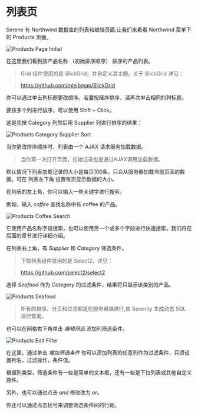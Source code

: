 # 列表页 

Serene 有 Northwind 数据库的列表和编辑页面,让我们来看看 Northwind 菜单下的 Products 页面。

![Products Page Initial](img/products_page_initial.png)

在这里我们看到按产品名称 （初始排序顺序） 排序的产品列表。

> Grid 组件使用的是 SlickGrid，并自定义其主题。关于 SlickGrid 详见：

> https://github.com/mleibman/SlickGrid

你可以通过单击列标题更改顺序。若要按降序排序，请再次单击相同的列标题。

要按多个列进行排序，可以使用 Shift + Click。

这是先按 Category 列然后用 Supplier 列进行排序的结果：

![Products Category Supplier Sort](img/products_category_supplier.png)

当你更改排序顺序时，列表由一个 AJAX 请求服务加载数据。 

> 当你第一次打开页面，初始记录也是通过AJAX调用加载数据。

默认情况下列表加载记录的大小是每页100条，只会从服务器加载当前页面的数据。可在 列表左下角 设置每页显示数据的大小。

在列表的左上角，你可以输入一些关键字进行搜索。

例如，输入 *coffee* 查找名称中有 coffee 的产品。

![Products Coffee Search](img/products_coffee_search.png)

它使用产品名称字段搜索，也可以使用另一个或多个字段进行快速搜索，我们将在后面的章节进行详细介绍。

在列表右上角，有 *Supplier* 和 *Category* 筛选条件。

> 下拉列表组件使用的是 Select2，详见： 

> https://github.com/select2/select2

选择 *Seafood* 作为 *Category* 的过滤条件，结果将只显示该类别的产品。

![Products Seafood](img/products_seafood.png)

> 所有的排序、分页和过滤都是在服务器端进行,由 Serenity 生成动态 SQL 进行查询。

也可以在网格右下角单击 *编辑筛选* 添加列筛选条件。

![Products Edit Filter](img/products_edit_filter.png)

在这里，通过单击 *增加筛选条件* 你可以添加列表的任意列作为过滤条件，只须设置列名，过滤操作，条件值。 

根据列类型，筛选条件有一些是简单的文本框，还有一些是下拉列表或其他自定义控件。

另外，也可以通过点击 *and* 修改改为 *or*。 

你还可以通过点击括号来调整筛选条件间的行距。





